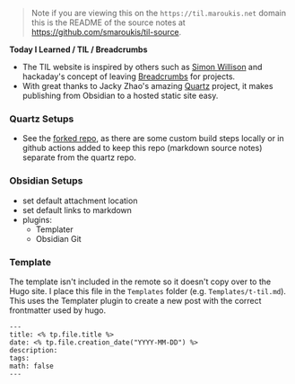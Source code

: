 > Note if you are viewing this on the `https://til.maroukis.net` domain this is the README of the source notes at <https://github.com/smaroukis/til-source>. 

**Today I Learned / TIL / Breadcrumbs**
- The TIL website is inspired by others such as [Simon Willison](https://til.simonwillison.net/) and hackaday's concept of leaving [Breadcrumbs](https://hackaday.com/2023/08/09/share-your-projects-leave-breadcrumbs/) for projects. 
- With great thanks to Jacky Zhao's amazing [Quartz](https://quartz.jzhao.xyz/) project, it makes publishing from Obsidian to a hosted static site easy.

### Quartz Setups
- See the [forked repo](https://github.com/smaroukis/quartz), as there are some custom build steps locally or in github actions added to keep this repo (markdown source notes) separate from the quartz repo.

### Obsidian Setups
- set default attachment location
- set default links to markdown
- plugins: 
	- Templater
	- Obsidian Git

### Template
The template isn't included in the remote so it doesn't copy over to the Hugo site. I place this file in the `Templates` folder (e.g. `Templates/t-til.md`). This uses the Templater plugin to create a new post with the correct frontmatter used by hugo.

```
---
title: <% tp.file.title %>
date: <% tp.file.creation_date("YYYY-MM-DD") %>
description: 
tags: 
math: false
---
```